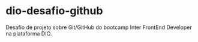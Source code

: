 # dio-desafio-github
Desafio de projeto sobre Git/GitHub do bootcamp Inter FrontEnd Developer na plataforma DIO.
